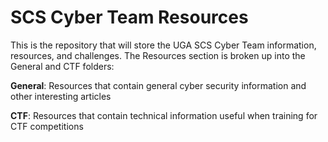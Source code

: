 # SCS Cyber Team Resources

This is the repository that will store the UGA SCS Cyber Team information, resources, and challenges. The Resources section is broken up into the General and CTF folders:

**General**: Resources that contain general cyber security information and other interesting articles

**CTF**: Resources that contain technical information useful when training for CTF competitions